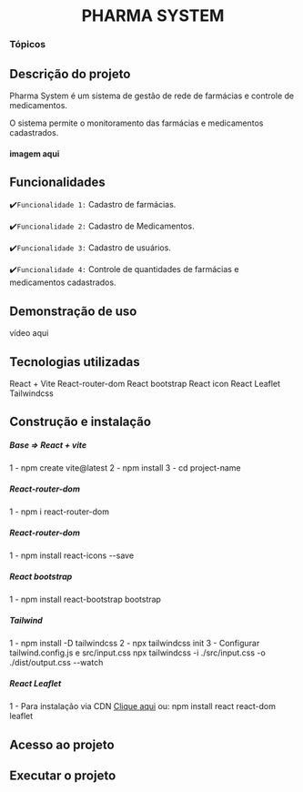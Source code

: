 <h1 align="center"> PHARMA SYSTEM </h1>

### Tópicos

## Descrição do projeto

Pharma System é um sistema de gestão de rede de farmácias e controle de medicamentos.

O sistema permite o monitoramento das farmácias e medicamentos cadastrados.

#### imagem aqui


## Funcionalidades

:heavy_check_mark:`Funcionalidade 1:` Cadastro de farmácias.

:heavy_check_mark:`Funcionalidade 2:` Cadastro de Medicamentos.

:heavy_check_mark:`Funcionalidade 3:` Cadastro de usuários.

:heavy_check_mark:`Funcionalidade 4:` Controle de quantidades de farmácias e medicamentos cadastrados.

## Demonstração de uso
vídeo aqui

## Tecnologias utilizadas
React + Vite
React-router-dom
React bootstrap
React icon
React Leaflet
Tailwindcss

## Construção e instalação
##### Base => React + vite
1 - npm create vite@latest
2 - npm install
3 - cd project-name

##### React-router-dom
1 - npm i react-router-dom

##### React-router-dom
1 - npm install react-icons --save

##### React bootstrap
1 - npm install react-bootstrap bootstrap

##### Tailwind
1 - npm install -D tailwindcss
2 - npx tailwindcss init
3 - Configurar  tailwind.config.js e src/input.css
npx tailwindcss -i ./src/input.css -o ./dist/output.css --watch

##### React Leaflet
1 - Para instalação via CDN <a href="https://react-leaflet.js.org/docs/start-installation/">Clique aqui</a> ou:
npm install react react-dom leaflet



## Acesso ao projeto

## Executar o projeto
